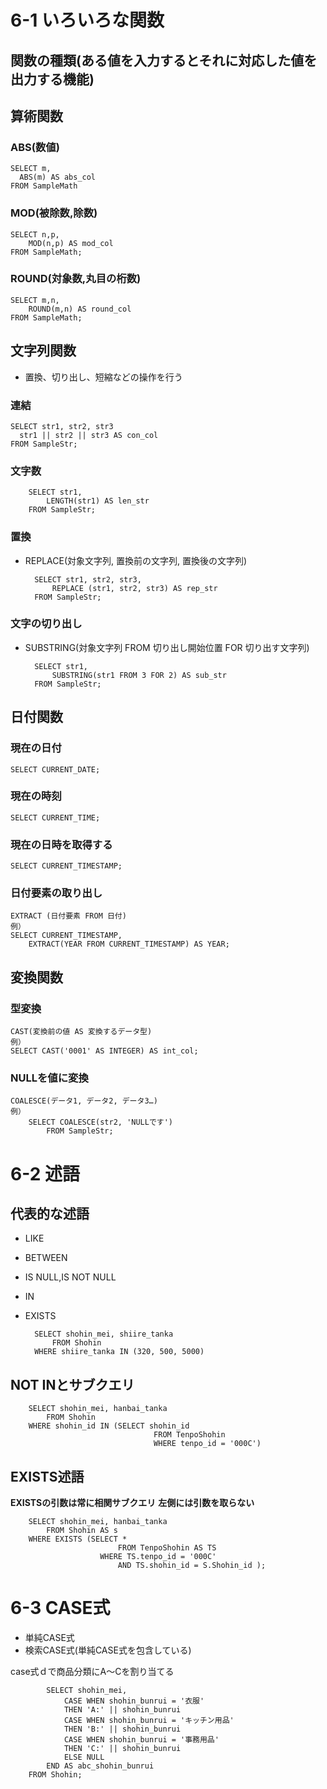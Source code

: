 # 6-1 いろいろな関数
## 関数の種類(ある値を入力するとそれに対応した値を出力する機能)

## 算術関数
### ABS(数値)
    SELECT m,
      ABS(m) AS abs_col
    FROM SampleMath

### MOD(被除数,除数)
    SELECT n,p,
        MOD(n,p) AS mod_col
    FROM SampleMath;

### ROUND(対象数,丸目の桁数)
    SELECT m,n,
        ROUND(m,n) AS round_col
    FROM SampleMath;

## 文字列関数
- 置換、切り出し、短縮などの操作を行う

### 連結
    SELECT str1, str2, str3
      str1 || str2 || str3 AS con_col
    FROM SampleStr;

### 文字数
        SELECT str1,
            LENGTH(str1) AS len_str
        FROM SampleStr;

### 置換
- REPLACE(対象文字列, 置換前の文字列, 置換後の文字列)

        SELECT str1, str2, str3,
            REPLACE (str1, str2, str3) AS rep_str
        FROM SampleStr;

### 文字の切り出し
- SUBSTRING(対象文字列 FROM 切り出し開始位置 FOR 切り出す文字列)

        SELECT str1,
            SUBSTRING(str1 FROM 3 FOR 2) AS sub_str
        FROM SampleStr;


## 日付関数
### 現在の日付
    SELECT CURRENT_DATE;

### 現在の時刻
    SELECT CURRENT_TIME;
### 現在の日時を取得する
    SELECT CURRENT_TIMESTAMP;
### 日付要素の取り出し
    EXTRACT (日付要素 FROM 日付)
    例）
    SELECT CURRENT_TIMESTAMP,
        EXTRACT(YEAR FROM CURRENT_TIMESTAMP) AS YEAR;
## 変換関数
### 型変換
    CAST(変換前の値 AS 変換するデータ型)
    例）
    SELECT CAST('0001' AS INTEGER) AS int_col;

### NULLを値に変換
    COALESCE(データ1, データ2, データ3…)
    例）
        SELECT COALESCE(str2, 'NULLです')
            FROM SampleStr;

# 6-2 述語
## 代表的な述語
- LIKE
- BETWEEN
- IS NULL,IS NOT NULL
- IN
- EXISTS

        SELECT shohin_mei, shiire_tanka
            FROM Shohin
        WHERE shiire_tanka IN (320, 500, 5000)

## NOT INとサブクエリ
        SELECT shohin_mei, hanbai_tanka
            FROM Shohin
        WHERE shohin_id IN (SELECT shohin_id
                                    FROM TenpoShohin
                                    WHERE tenpo_id = '000C')

## EXISTS述語
**EXISTSの引数は常に相関サブクエリ**
**左側には引数を取らない**

        SELECT shohin_mei, hanbai_tanka
            FROM Shohin AS s
        WHERE EXISTS (SELECT *
                            FROM TenpoShohin AS TS
                        WHERE TS.tenpo_id = '000C'
                            AND TS.shohin_id = S.Shohin_id );

# 6-3 CASE式
- 単純CASE式
- 検索CASE式(単純CASE式を包含している)

case式ｄで商品分類にA～Cを割り当てる

            SELECT shohin_mei,
                CASE WHEN shohin_bunrui = '衣服'
                THEN 'A:' || shohin_bunrui
                CASE WHEN shohin_bunrui = 'キッチン用品'
                THEN 'B:' || shohin_bunrui
                CASE WHEN shohin_bunrui = '事務用品'
                THEN 'C:' || shohin_bunrui
                ELSE NULL
            END AS abc_shohin_bunrui
        FROM Shohin;
